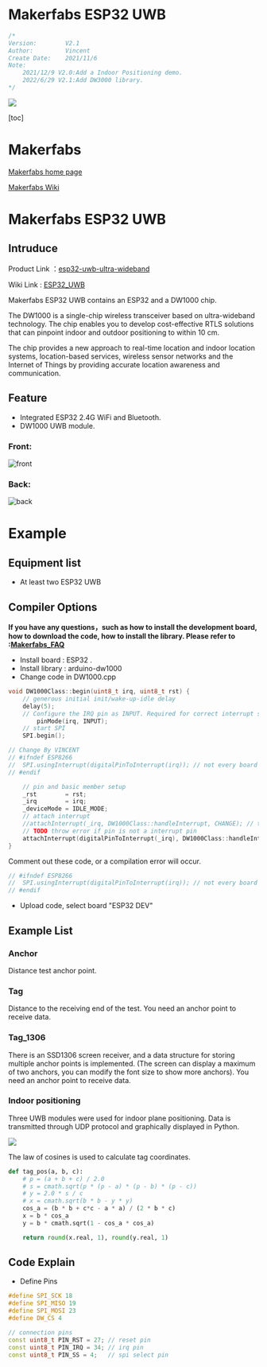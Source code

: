 # Makerfabs ESP32 UWB

```c++
/*
Version:		V2.1
Author:			Vincent
Create Date:	2021/11/6
Note:
	2021/12/9 V2.0:Add a Indoor Positioning demo.
	2022/6/29 V2.1:Add DW3000 library.
*/
```
![](md_pic/main.jpg)


[toc]

# Makerfabs

[Makerfabs home page](https://www.makerfabs.com/)

[Makerfabs Wiki](https://makerfabs.com/wiki/index.php?title=Main_Page)

# Makerfabs ESP32 UWB
## Intruduce

Product Link ：[esp32-uwb-ultra-wideband](https://www.makerfabs.com/esp32-uwb-ultra-wideband.html) 

Wiki Link : [ESP32_UWB](https://www.makerfabs.com/wiki/index.php?title=ESP32_UWB) 

Makerfabs ESP32 UWB contains an ESP32 and a DW1000 chip.

The DW1000 is a single-chip wireless transceiver based on ultra-wideband technology. The chip enables you to develop cost-effective RTLS solutions that can pinpoint indoor and outdoor positioning to within 10 cm.

The chip provides a new approach to real-time location and indoor location systems, location-based services, wireless sensor networks and the Internet of Things by providing accurate location awareness and communication.




## Feature

- Integrated ESP32 2.4G WiFi and Bluetooth.
- DW1000 UWB module.


### Front:

![front](md_pic/front.jpg)

### Back:
![back](md_pic/back.jpg)


# Example

## Equipment list


- At least two ESP32 UWB


## Compiler Options

**If you have any questions，such as how to install the development board, how to download the code, how to install the library. Please refer to :[Makerfabs_FAQ](https://github.com/Makerfabs/Makerfabs_FAQ)**

- Install board : ESP32 .
- Install library : arduino-dw1000
- Change code in DW1000.cpp

```c++
void DW1000Class::begin(uint8_t irq, uint8_t rst) {
	// generous initial init/wake-up-idle delay
	delay(5);
	// Configure the IRQ pin as INPUT. Required for correct interrupt setting for ESP8266
    	pinMode(irq, INPUT);
	// start SPI
	SPI.begin();

// Change By VINCENT
// #ifndef ESP8266
// 	SPI.usingInterrupt(digitalPinToInterrupt(irq)); // not every board support this, e.g. ESP8266
// #endif

	// pin and basic member setup
	_rst        = rst;
	_irq        = irq;
	_deviceMode = IDLE_MODE;
	// attach interrupt
	//attachInterrupt(_irq, DW1000Class::handleInterrupt, CHANGE); // todo interrupt for ESP8266
	// TODO throw error if pin is not a interrupt pin
	attachInterrupt(digitalPinToInterrupt(_irq), DW1000Class::handleInterrupt, RISING); // todo interrupt for ESP8266
}
```

Comment out these code, or a compilation error will occur.

```c++
// #ifndef ESP8266
// 	SPI.usingInterrupt(digitalPinToInterrupt(irq)); // not every board support this, e.g. ESP8266
// #endif
```

- Upload code, select board "ESP32 DEV"


## Example List

### Anchor

Distance test anchor point.

### Tag

Distance to the receiving end of the test. You need an anchor point to receive data.

### Tag_1306

There is an SSD1306 screen receiver, and a data structure for storing multiple anchor points is implemented. (The screen can display a maximum of two anchors, you can modify the font size to show more anchors). You need an anchor point to receive data.



### Indoor positioning

Three UWB modules were used for indoor plane positioning. Data is transmitted through UDP protocol and graphically displayed in Python. 

![](md_pic/pos.jpg)

The law of cosines is used to calculate tag coordinates.

```python
def tag_pos(a, b, c):
    # p = (a + b + c) / 2.0
    # s = cmath.sqrt(p * (p - a) * (p - b) * (p - c))
    # y = 2.0 * s / c
    # x = cmath.sqrt(b * b - y * y)
    cos_a = (b * b + c*c - a * a) / (2 * b * c)
    x = b * cos_a
    y = b * cmath.sqrt(1 - cos_a * cos_a)

    return round(x.real, 1), round(y.real, 1)
```





## Code Explain

- Define Pins

```c++
#define SPI_SCK 18
#define SPI_MISO 19
#define SPI_MOSI 23
#define DW_CS 4

// connection pins
const uint8_t PIN_RST = 27; // reset pin
const uint8_t PIN_IRQ = 34; // irq pin
const uint8_t PIN_SS = 4;   // spi select pin
```

